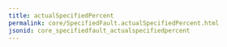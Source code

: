 ```yaml
---
title: actualSpecifiedPercent
permalink: core/SpecifiedFault.actualSpecifiedPercent.html
jsonid: core_specifiedfault_actualspecifiedpercent
---
```

